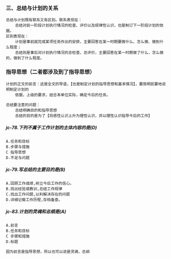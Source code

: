 ### 三、总结与计划的关系
    总结与计划既有联系又有区别。联系表现在：
        总结对前一阶段计划执行情况的检查、评价以及规律性认识，也是制订下一阶段计划的依据。
    区别表现在：
        计划是事前就完成某项任务作出的安排，主要回答在某一时期要做什么、怎么做、做到什么程度；
        总结则是事后对计划执行情况的总检查、总评价，主要回答在某一时期做了什么，怎么做的，做到了什么程度。

### 指导思想（二者都涉及到了指导思想）
    计划的正文的前言：这是全文的导语，【也是制定计划的指导思想和基本情况】，要简明扼要地说明制定计划的
        依据，上级的要求，结合本单位实际，确定今后的任务。        
    
    总结要注意的问题：
        总结明确目的和指导思想
        总结的目的是为了【将感性认识上升为理性认识，并以理性认识指导今后的工作】        

##### jc-78.下列不属于工作计划的主体内容的是(D)
    A.任务和目标
    B.步骤与措施
    C 指导思想
    D.不足与问题

##### jc-79.写总结的主要目的是(B)
    A.回顾工作成绩,树立今后工作的信心。
    B.找出经验或教训,总结工作规律
    C.找出工作问题,以利解决存在的问题
    D.详细记载工作历程,存档备查。

##### jc-83.计划的灵魂和总纲是(A)
    A.前言
    B.任务和目标
    C 步骤和措施
    D.标题
    
    因为前言是指导思想，所以也可以说是灵魂，总纲
    
